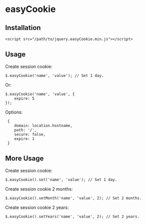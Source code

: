 # easyCookie

## Installation

    <script src="/path/to/jquery.easyCookie.min.js"></script>
    
## Usage

Create session cookie:

    $.easyCookie('name', 'value'); // Set 1 day.
    
Or: 

    $.easyCookie('name', 'value', {
        expire: 5
    });
    
Options: 

     {
        domain: location.hostname,
        path: '/',
        secure: false,
        expire: 1
     }
    
## More Usage

Create session cookie:
    
    $.easyCookie().set('name', 'value'); // Set 1 day.
    
Create session cookie 2 months: 
    
    $.easyCookie().setMonth('name', 'value', 2); // Set 2 months.
    
Create session cookie 2 years: 
    
    $.easyCookie().setYears('name', 'value', 2); // Set 2 years.

